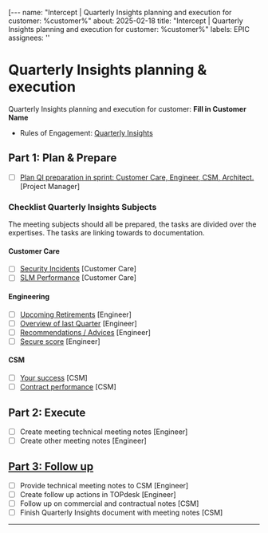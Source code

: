 [---
name: "Intercept | Quarterly Insights planning and execution for customer: %customer%"
about: 2025-02-18
title: "Intercept | Quarterly Insights planning and execution for customer: %customer%"
labels: EPIC
assignees: ''

# Quarterly Insights planning & execution
Quarterly Insights planning and execution for customer: **Fill in Customer Name**

- Rules of Engagement: [Quarterly Insights](https://github.com/InterceptBV/RULES-OF-ENGAGEMENT/wiki/Cloud-Control-%E2%80%90-Quarterly-Insights)

## Part 1: Plan & Prepare 
- [ ] [Plan QI preparation in sprint: Customer Care, Engineer, CSM, Architect.](https://github.com/InterceptBV/RULES-OF-ENGAGEMENT/wiki/Cloud-Control-%E2%80%90-Quarterly-Insights#who-needed) [Project Manager]

### Checklist Quarterly Insights Subjects 
The meeting subjects should all be prepared, the tasks are divided over the expertises. The tasks are linking towards to documentation.

#### Customer Care
- [ ] [Security Incidents](https://github.com/InterceptBV/RULES-OF-ENGAGEMENT/wiki/Cloud-Control-%E2%80%90-Quarterly-Insights#security-incidents) [Customer Care]
- [ ] [SLM Performance](https://github.com/InterceptBV/RULES-OF-ENGAGEMENT/wiki/Cloud-Control-%E2%80%90-Quarterly-Insights#slm-performance) [Customer Care]

#### Engineering
- [ ] [Upcoming Retirements](https://github.com/InterceptBV/RULES-OF-ENGAGEMENT/wiki/Cloud-Control-%E2%80%90-Quarterly-Insights#upcoming-retirements) [Engineer]
- [ ] [Overview of last Quarter](https://github.com/InterceptBV/RULES-OF-ENGAGEMENT/wiki/Cloud-Control-%E2%80%90-Quarterly-Insights#what-happened-the-last-quarter-in-the-environment-of-the-customer) [Engineer]
- [ ] [Recommendations / Advices](https://github.com/InterceptBV/RULES-OF-ENGAGEMENT/wiki/Cloud-Control-%E2%80%90-Quarterly-Insights#recommendations--advices) [Engineer]
- [ ] [Secure score](https://github.com/InterceptBV/RULES-OF-ENGAGEMENT/wiki/Cloud-Control-%E2%80%90-Quarterly-Insights#secure-score) [Engineer]

#### CSM
- [ ] [Your success](https://github.com/InterceptBV/RULES-OF-ENGAGEMENT/wiki/Cloud-Control-%E2%80%90-Quarterly-Insights#your-success) [CSM]
- [ ] [Contract performance](https://github.com/InterceptBV/RULES-OF-ENGAGEMENT/wiki/Cloud-Control-%E2%80%90-Quarterly-Insights#contract-performance-is-the-size-still-fitting) [CSM]

## Part 2: Execute 
- [ ] Create meeting technical meeting notes [Engineer]
- [ ] Create other meeting notes [Engineer]

## [Part 3: Follow up](https://github.com/InterceptBV/RULES-OF-ENGAGEMENT/wiki/Cloud-Control-%E2%80%90-Quarterly-Insights#follow-up-after-meeting)
- [ ] Provide technical meeting notes to CSM [Engineer]
- [ ] Create follow up actions in TOPdesk [Engineer]
- [ ] Follow up on commercial and contractual notes [CSM]
- [ ] Finish Quarterly Insights document with meeting notes [CSM]
---
